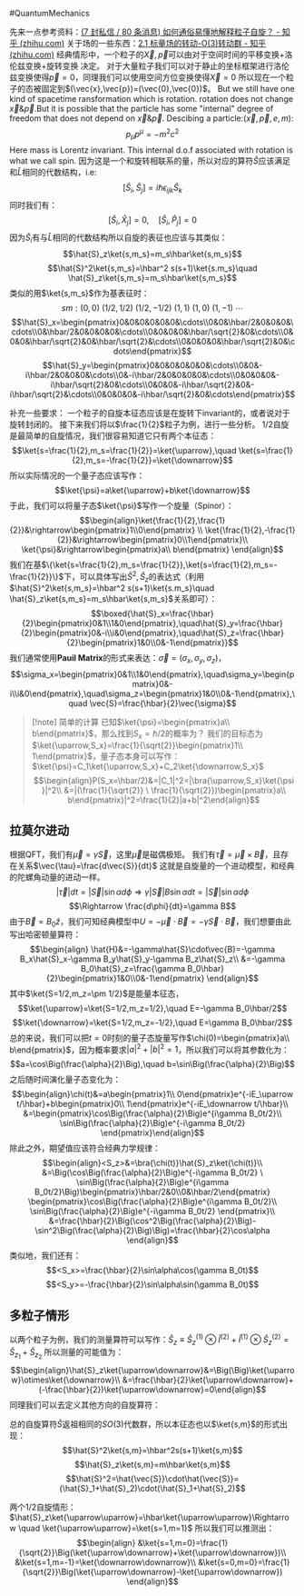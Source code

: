#QuantumMechanics 

先来一点参考资料：[(7 封私信 / 80 条消息) 如何通俗易懂地解释粒子自旋？ - 知乎 (zhihu.com)](https://www.zhihu.com/question/401212849)
关于场的一些东西：[2.1 标量场的转动-O(3)转动群 - 知乎 (zhihu.com)](https://zhuanlan.zhihu.com/p/103136367)
经典情形中，一个粒子的$\vec{X},\vec{p}$可以由对于空间时间的平移变换+洛伦兹变换+旋转变换 决定。
对于大量粒子我们可以对于静止的坐标框架进行洛伦兹变换使得$\vec{p}=0$，同理我们可以使用空间方位变换使得$\vec{X}=0$
所以现在一个粒子的态被固定到$(\vec{x},\vec{p})=(\vec{0},\vec{0})$。
But we still have one kind of spacetime ransformation which is rotation.
rotation does not change $\vec{x}\&\vec{p}$.But it is possible that the particle has some "internal" degree of freedom that does not depend on $\vec{x}\&\vec{p}$.
Descibing a particle:$(\vec{x},\vec{p},e,m)$:
$$p_\mu p^\mu=-m^2c^2$$
Here mass is Lorentz invariant.
This internal d.o.f associated with rotation is what we call spin.
因为这是一个和旋转相联系的量，所以对应的算符$\hat{S}$应该满足和$\hat{L}$相同的代数结构，i.e:$$[\hat{S}_i,\hat{S}_j]=i\hbar\epsilon_{ijk}\hat{S}_k$$
同时我们有：
$$[\hat{S}_i,\hat{X}_j]=0,\quad [\hat{S}_i,\hat{P}_j]=0$$
因为$\hat{S}_i$有与$\hat{L}$相同的代数结构所以自旋的表征也应该与其类似：
$$\hat{S}_z\ket{s,m_s}=m_s\hbar\ket{s,m_s}$$
$$\hat{S}^2\ket{s,m_s}=\hbar^2 s(s+1)\ket{s.m_s}\quad \hat{S}_z\ket{s,m_s}=m_s\hbar\ket{s,m_s}$$
类似的用$\ket{s,m_s}$作为基表征时：
$$sm:(0,0) \ (1/2,1/2) \ (1/2,-1/2) \ (1,1) \ (1,0) \ (1,-1) \ \cdots$$
$$\hat{S}_x=\begin{pmatrix}0&0&0&0&0&0&\cdots\\0&0&\hbar/2&0&0&0&\cdots\\0&\hbar/2&0&0&0&0&\cdots\\0&0&0&0&\hbar/\sqrt{2}&0&\cdots\\0&0&0&\hbar/\sqrt{2}&0&\hbar/\sqrt{2}&\cdots\\0&0&0&0&\hbar/\sqrt{2}&0&\cdots\end{pmatrix}$$
$$\hat{S}_y=\begin{pmatrix}0&0&0&0&0&0&\cdots\\0&0&-i\hbar/2&0&0&0&\cdots\\0&-i\hbar/2&0&0&0&0&\cdots\\0&0&0&0&-i\hbar/\sqrt{2}&0&\cdots\\0&0&0&-i\hbar/\sqrt{2}&0&-i\hbar/\sqrt{2}&\cdots\\0&0&0&0&-i\hbar/\sqrt{2}&0&\cdots\end{pmatrix}$$

补充一些要求：
一个粒子的自旋本征态应该是在旋转下invariant的，或者说对于旋转封闭的。
接下来我们将以$\frac{1}{2}$粒子为例，进行一些分析。
$1/2$自旋是最简单的自旋情况，我们很容易知道它只有两个本征态：
$$\ket{s=\frac{1}{2},m_s=\frac{1}{2}}=\ket{\uparrow},\quad \ket{s=\frac{1}{2},m_s=-\frac{1}{2}}=\ket{\downarrow}$$
所以实际情况的一个量子态应该写作：
$$\ket{\psi}=a\ket{\uparrow}+b\ket{\downarrow}$$
于此，我们可以将量子态$\ket{\psi}$写作一个旋量（Spinor）：
$$\begin{align}\ket{\frac{1}{2},\frac{1}{2}}&\rightarrow\begin{pmatrix}1\\0\end{pmatrix} \\
\ket{\frac{1}{2},-\frac{1}{2}}&\rightarrow\begin{pmatrix}0\\1\end{pmatrix}\\
\ket{\psi}&\rightarrow\begin{pmatrix}a\\ b\end{pmatrix}
\end{align}$$
我们在基$\{\ket{s=\frac{1}{2},m_s=\frac{1}{2}},\ket{s=\frac{1}{2},m_s=-\frac{1}{2}}\}$下，可以具体写出$\hat{S}^2,\hat{S}_z$的表达式（利用$\hat{S}^2\ket{s,m_s}=\hbar^2 s(s+1)\ket{s.m_s}\quad \hat{S}_z\ket{s,m_s}=m_s\hbar\ket{s,m_s}$关系即可）：
$$\boxed{\hat{S}_x=\frac{\hbar}{2}\begin{pmatrix}0&1\\1&0\end{pmatrix},\quad\hat{S}_y=\frac{\hbar}{2}\begin{pmatrix}0&-i\\i&0\end{pmatrix},\quad\hat{S}_z=\frac{\hbar}{2}\begin{pmatrix}1&0\\0&-1\end{pmatrix}}$$
我们通常使用**Pauil Matrix**的形式来表达：$\vec{\sigma}=(\sigma_x,\sigma_y,\sigma_z)$，
$$\sigma_x=\begin{pmatrix}0&1\\1&0\end{pmatrix},\quad\sigma_y=\begin{pmatrix}0&-i\\i&0\end{pmatrix},\quad\sigma_z=\begin{pmatrix}1&0\\0&-1\end{pmatrix},\quad \vec{S}=\frac{\hbar}{2}\vec{\sigma}$$

>[!note] 简单的计算
>已知$\ket{\psi}=\begin{pmatrix}a\\ b\end{pmatrix}$，那么找到$S_x=\hbar/2$的概率为？
>我们的目标态为$\ket{\uparrow,S_x}=\frac{1}{\sqrt{2}}\begin{pmatrix}1\\ 1\end{pmatrix}$，量子态本身可以写作：$\ket{\psi}=C_1\ket{\uparrow,S_x}+C_2\ket{\downarrow,S_x}$
>$$\begin{align}P(S_x=\hbar/2)&=|C_1|^2=|\bra{\uparrow,S_x}\ket{\psi}|^2\\
>&=|(\frac{1}{\sqrt{2}} \ \frac{1}{\sqrt{2}})\begin{pmatrix}a\\ b\end{pmatrix}|^2=\frac{1}{2}|a+b|^2\end{align}$$
## 拉莫尔进动
根据QFT，我们有$\vec{\mu}=\gamma\vec{S}$，这里$\vec{\mu}$是磁偶极矩。
我们有$\vec{\tau}=\vec{\mu}\times\vec{B}$，且存在关系$\vec{\tau}=\frac{d\vec{S}}{dt}$
这就是自旋量的一个进动模型，和经典的陀螺角动量的进动一样。
$$|\vec{\tau}|dt=|\vec{S}|\sin\alpha d\phi\Rightarrow\gamma|\vec{S}|B\sin\alpha dt=|\vec{S}|\sin\alpha d\phi$$
$$\Rightarrow \frac{d\phi}{dt}=\gamma B$$
由于$\vec{B}=B_0\hat{z}$，我们可知经典模型中$U=-\vec{\mu}\cdot\vec{B}=-\gamma\vec{S}\cdot\vec{B}$，我们想要由此写出哈密顿量算符：
$$\begin{align}
\hat{H}&=-\gamma\hat{S}\cdot\vec{B}=-\gamma B_x\hat{S}_x-\gamma B_y\hat{S}_y-\gamma B_z\hat{S}_z\\
&=-\gamma B_0\hat{S}_z=\frac{\gamma B_0\hbar}{2}\begin{pmatrix}1&0\\0&-1\end{pmatrix}
\end{align}$$
其中$\ket{S=1/2,m_z=\pm 1/2}$是能量本征态，
$$\ket{\uparrow}=\ket{S=1/2,m_z=1/2},\quad E=-\gamma B_0\hbar/2$$
$$\ket{\downarrow}=\ket{S=1/2,m_z=-1/2},\quad E=\gamma B_0\hbar/2$$
总的来说，我们可以把$t=0$时刻的量子态旋量写作$\chi(0)=\begin{pmatrix}a\\ b\end{pmatrix}$，因为概率要求$|a|^2+|b|^2=1$，所以我们可以将其参数化为：
$$a=\cos\Big(\frac{\alpha}{2}\Big),\quad b=\sin\Big(\frac{\alpha}{2}\Big)$$
之后随时间演化量子态变化为：
$$\begin{align}\chi(t)&=a\begin{pmatrix}1\\ 0\end{pmatrix}e^{-iE_\uparrow t/\hbar}+b\begin{pmatrix}0\\ 1\end{pmatrix}e^{-iE_\downarrow t/\hbar}\\
&=\begin{pmatrix}\cos\Big(\frac{\alpha}{2}\Big)e^{i\gamma B_0t/2}\\ \sin\Big(\frac{\alpha}{2}\Big)e^{-i\gamma B_0t/2} \end{pmatrix}\end{align}$$
除此之外，期望值应该符合经典力学规律：
$$\begin{align}<S_z>&=\bra{\chi(t)}\hat{S}_z\ket{\chi(t)}\\
&=\Big(\cos\Big(\frac{\alpha}{2}\Big)e^{-i\gamma B_0t/2} \ \sin\Big(\frac{\alpha}{2}\Big)e^{i\gamma B_0t/2}\Big)\begin{pmatrix}\hbar/2&0\\0&\hbar/2\end{pmatrix}
\begin{pmatrix}\cos\Big(\frac{\alpha}{2}\Big)e^{i\gamma B_0t/2}\\ \sin\Big(\frac{\alpha}{2}\Big)e^{-i\gamma B_0t/2} \end{pmatrix}\\
&=\frac{\hbar}{2}\Big(\cos^2\Big(\frac{\alpha}{2}\Big)-\sin^2\Big(\frac{\alpha}{2}\Big)\Big)=\frac{\hbar}{2}\cos\alpha
\end{align}$$
类似地，我们还有：
$$<S_x>=\frac{\hbar}{2}\sin\alpha\cos(\gamma B_0t)$$
$$<S_y>=-\frac{\hbar}{2}\sin\alpha\sin(\gamma B_0t)$$




## 多粒子情形
以两个粒子为例，我们的测量算符可以写作：$\hat{S}_z\equiv \hat{S}_z^{(1)}\otimes\hat{I}^{(2)}+\hat{I}^{(1)}\otimes\hat{S}_z^{(2)}=\hat{S}_{z_1}+\hat{S}_{z_2}$
所以测量的可能值为：
$$\begin{align}\hat{S}_z\ket{\uparrow\downarrow}&=\Big(\Big)\ket{\uparrow}\otimes\ket{\downarrow}\\
&=\frac{\hbar}{2}\ket{\uparrow\downarrow}+(-\frac{\hbar}{2})\ket{\uparrow\downarrow}=0\end{align}$$
同理我们可以去定义其他方向的自旋算符：




总的自旋算符$\hat{S}$返祖相同的$SO(3)$代数群，所以本征态也以$\ket{s,m}$的形式出现：
$$\hat{S}^2\ket{s,m}=\hbar^2s(s+1)\ket{s,m}$$
$$\hat{S}_z\ket{s,m}=m\hbar\ket{s,m}$$
$$\hat{S}^2=\hat{\vec{S}}\cdot\hat{\vec{S}}=(\hat{S}_1+\hat{S}_2)\cdot(\hat{S}_1+\hat{S}_2)$$

两个1/2自旋情形：
$\hat{S}_z\ket{\uparrow\uparrow}=\hbar\ket{\uparrow\uparrow}\Rightarrow \quad \ket{\uparrow\uparrow}=\ket{s=1,m=1}$
所以我们可以推测出：
$$\begin{align}
&\ket{s=1,m=0}=\frac{1}{\sqrt{2}}\Big(\ket{\uparrow\downarrow}+\ket{\uparrow\downarrow})\\
&\ket{s=1,m=-1}=\ket{\downarrow\downarrow}\\
&\ket{s=0,m=0}=\frac{1}{\sqrt{2}}\Big(\ket{\uparrow\downarrow}-\ket{\uparrow\downarrow})
\end{align}$$
